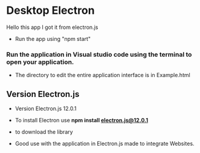 # Desktop Electron
Hello this app I got it from electron.js

- Run the app using "npm start"

### Run the application in Visual studio code using the terminal to open your application.

- The directory to edit the entire application interface is in Example.html

## Version Electron.js

- Version Electron.js 12.0.1
- To install Electron use **npm install electron.js@12.0.1**
- to download the library

- Good use with the application in Electron.js made to integrate Websites.
